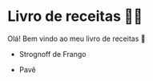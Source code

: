 # Livro de receitas :man_cook:

Olá! Bem vindo ao meu livro de receitas :wave:

- Strognoff de Frango

- Pavê